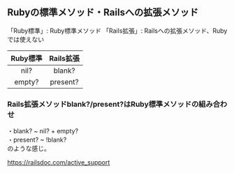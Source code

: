 ## Rubyの標準メソッド・Railsへの拡張メソッド  

「Ruby標準」: Ruby標準メソッド
「Rails拡張」: Railsへの拡張メソッド、Rubyでは使えない

|Ruby標準|Rails拡張|
| :---: | :---: | 
| nil?| blank? |
| empty? | present? |

### Rails拡張メソッドblank?/present?はRuby標準メソッドの組み合わせ

・blank? ~ nil? + empty?  
・present? ~ !blank?  
のような感じ。

https://railsdoc.com/active_support
